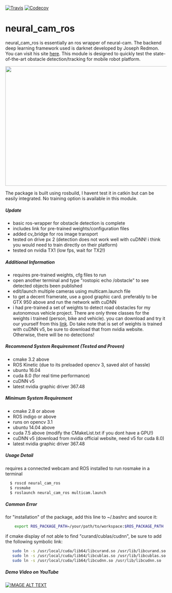 [![Travis](https://img.shields.io/travis/rust-lang/rust.svg)]()
[![Codecov](https://img.shields.io/codecov/c/github/codecov/example-python.svg)]()
# neural_cam_ros
neural_cam_ros is essentially an ros wrapper of neural-cam. The backend deep learning framework used is darknet developed by Joseph Redmon. You can visit his site [here](https://pjreddie.com/darknet/yolo/). This module is designed to quickly test the state-of-the-art obstacle detection/tracking for mobile robot platform. 

<p align="center">
    <img src="https://haixun00.github.io/img/post_2/detect_result.png" width="640px" height="374px">
</p>

The package is built using rosbuild, I havent test it in catkin but can be easily integrated. No training option is available in this module.



##### Update
  - basic ros-wrapper for obstacle detection is complete
  - includes link for pre-trained weights/configuration files
  - added cv_bridge for ros image transport
  - tested on drive px 2 (detection does not work well with cuDNN! i think you would need to train directly on their platform)
  - tested on nvidia TX1 (low fps, wait for TX2!)

##### Additional Information
  - requires pre-trained weights, cfg files to run
  - open another terminal and type "rostopic echo /obstacle" to see detected objects been published
  - edit/launch multiple cameras using multicam.launch file
  - to get a decent framerate, use a good graphic card. preferably to be GTX 950 above and run the network with cuDNN
  - i had pre-trained a set of weights to detect road obstacles for my autonomous vehicle project. There are only three classes for the weights i trained (person, bike and vehicle). you can download and try it our yourself from this [link](https://drive.google.com/open?id=0Bzdkh7sucheCRGlRYzZhdXNUWms). Do take note that is set of weights is trained with cuDNN v5, be sure to download that from nvidia website. Otherwise, there will be no detections!

##### Recommend System Requirement (Tested and Proven)
- cmake 3.2 above
- ROS Kinetic (due to its preloaded opencv 3, saved alot of hassle)
- ubuntu 16.04
- cuda 8.0 (for real time performance)
- cuDNN v5
- latest nvidia graphic driver 367.48

##### Minimum System Requirement
- cmake 2.8 or above
- ROS indigo or above
- runs on opencv 3.1
- ubuntu 14.04 above
- cuda 7.5 above (modify the CMakeList.txt if you dont have a GPU!)
- cuDNN v5 (download from nvidia official website, need v5 for cuda 8.0)
- latest nvidia graphic driver 367.48

##### Usage Detail
requires a connected webcam and ROS installed to run rosmake in a terminal
  ```sh
    $ roscd neural_cam_ros
    $ rosmake
    $ roslaunch neural_cam_ros multicam.launch
 ```


##### Common Error
for "installation" of the package, add this line to ~/.bashrc and source it:

```sh
    export ROS_PACKAGE_PATH=/your/path/to/workspace:$ROS_PACKAGE_PATH
```

if cmake display of not able to find "curand/cublas/cudnn", be sure to add the following symbolic link:

```sh
   sudo ln -s /usr/local/cuda/lib64/libcurand.so /usr/lib/libcurand.so
   sudo ln -s /usr/local/cuda/lib64/libcublas.so /usr/lib/libcublas.so
   sudo ln -s /usr/local/cuda/lib64/libcudnn.so /usr/lib/libcudnn.so
```

##### Demo Video on YouTube
[![IMAGE ALT TEXT](http://img.youtube.com/vi/ZW0B2wk8dPA/0.jpg)](http://www.youtube.com/watch?v=ZW0B2wk8dPA "Yolo Road Obstacle Detector")
